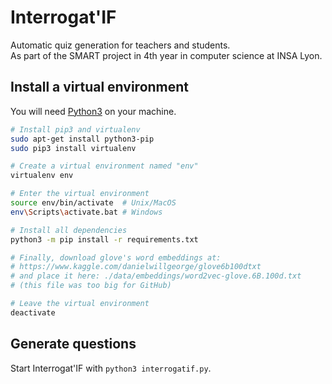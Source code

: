 # Interrogat'IF
Automatic quiz generation for teachers and students.<br/>
As part of the SMART project in 4th year in computer science at INSA Lyon.

## Install a virtual environment

You will need [Python3](https://www.python.org/downloads/) on your machine.

```bash
# Install pip3 and virtualenv
sudo apt-get install python3-pip
sudo pip3 install virtualenv

# Create a virtual environment named "env"
virtualenv env

# Enter the virtual environment
source env/bin/activate  # Unix/MacOS
env\Scripts\activate.bat # Windows

# Install all dependencies
python3 -m pip install -r requirements.txt

# Finally, download glove's word embeddings at:
# https://www.kaggle.com/danielwillgeorge/glove6b100dtxt
# and place it here: ./data/embeddings/word2vec-glove.6B.100d.txt
# (this file was too big for GitHub)

# Leave the virtual environment
deactivate
```

## Generate questions

Start Interrogat'IF with `python3 interrogatif.py`.
